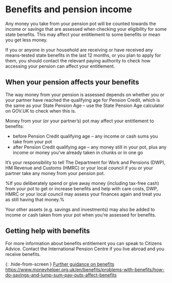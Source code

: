 # Benefits and pension income

Any money you take from your pension pot will be counted towards the income or savings that are assessed when checking your eligibility for some state benefits. This may affect your entitlement to some benefits or mean you get less money.

If you or anyone in your household are receiving or have received any means-tested state benefits in the last 12 months, or you plan to apply for them, you should contact the relevant paying authority to check how accessing your pension can affect your entitlement.

## When your pension affects your benefits

The way money from your pension is assessed depends on whether you or your partner have reached the qualifying age for Pension Credit, which is the same as your State Pension Age – use the State Pension Age calculator on GOV.UK to check when this is.

Money from your (or your partner’s) pot may affect your entitlement to benefits:

* before Pension Credit qualifying age – any income or cash sums you take from your pot
* after Pension Credit qualifying age – any money still in your pot, plus any income or money you’ve already taken in chunks or in one go

It’s your responsibility to tell The Department for Work and Pensions (DWP), HM Revenue and Customs (HMRC) or your local council if you or your partner take any money from your pension pot.

%If you deliberately spend or give away money (including tax-free cash) from your pot to get or increase benefits and help with care costs, DWP, HMRC or your local council may assess your finances again and treat you as still having that money.%

Your other assets (e.g. savings and investments) may also be added to income or cash taken from your pot when you’re assessed for benefits.

## Getting help with benefits

For more information about benefits entitlement you can speak to Citizens Advice. Contact the International Pension Centre if you live abroad and you receive benefits.

{: .hide-from-screen }
[Further guidance on benefits](https://www.moneyhelper.org.uk/en/benefits/problems-with-benefits/how-do-savings-and-lump-sum-pay-outs-affect-benefits)<br>
https://www.moneyhelper.org.uk/en/benefits/problems-with-benefits/how-do-savings-and-lump-sum-pay-outs-affect-benefits
